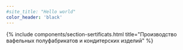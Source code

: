 ```yaml
---
#site_title: "Hello world"
color_header: 'black'
---
```


<!-- Все сертификаты -->
{% include components/section-sertificats.html title="Производство вафельных полуфабрикатов и кондитерских изделий" %}